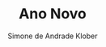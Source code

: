 ---
layout: frase
title: "Ano Novo"
author: "Simone de Andrade Klober"
category: frases
tags: [frases]
image: frases/ano-novo.png
---